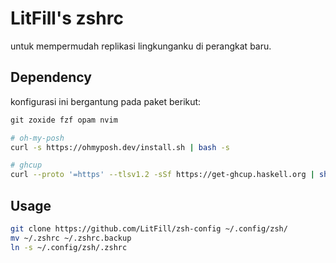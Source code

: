 # LitFill's zshrc

untuk mempermudah replikasi lingkunganku di perangkat baru.

## Dependency

konfigurasi ini bergantung pada paket berikut:

```md
git zoxide fzf opam nvim
```

```sh
# oh-my-posh
curl -s https://ohmyposh.dev/install.sh | bash -s
```

```sh
# ghcup
curl --proto '=https' --tlsv1.2 -sSf https://get-ghcup.haskell.org | sh
```

## Usage

```sh
git clone https://github.com/LitFill/zsh-config ~/.config/zsh/
mv ~/.zshrc ~/.zshrc.backup
ln -s ~/.config/zsh/.zshrc
```
